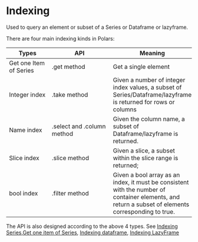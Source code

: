 # Indexing

Used to query an element or subset of a Series or Dataframe or lazyframe. 

There are four main indexing kinds in Polars:

|<div style="width:100px">Types</div>|<div style="width:150px">API</div>|Meaning
--|--|--
Get one Item of Series|.get method| Get a single element
Integer index|.take method|Given a number of integer index values, a subset of Series/Dataframe/lazyframe is returned for rows or columns
Name index|.select and .column method|Given the column name, a subset of Dataframe/lazyframe is returned.
Slice index|.slice method| Given a slice, a subset within the slice range is returned;
bool index|.filter method|Given a bool array as an index, it must be consistent with the number of container elements, and return a subset of elements corresponding to true.

The API is also designed according to the above 4 types. See [Indexing Series](Series-索引Series.md),[Get one item of Series](Series-读取单个元素.md), [Indexing dataframe](Dataframe-索引Dataframe.md), [Indexing LazyFrame](Lazyframe操作-索引LazyFrame.md)
